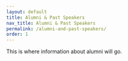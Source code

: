 ```yaml
---
layout: default
title: Alumni & Past Speakers
nav_title: Alumni & Past Speakers
permalink: /alumni-and-past-speakers/
order: 1
---
```


This is where information about alumni will go.
